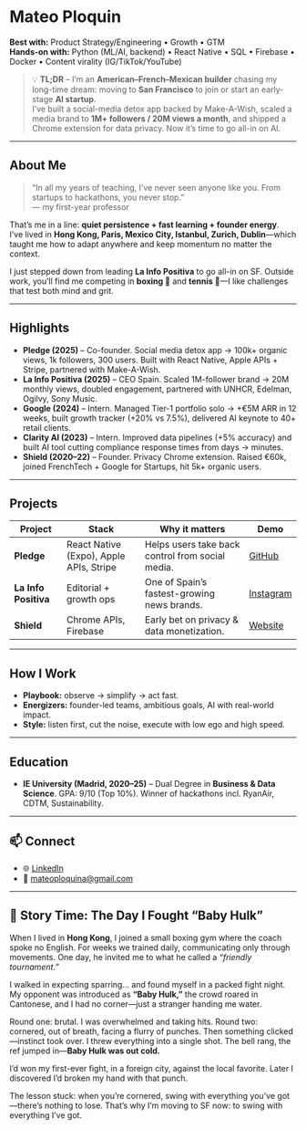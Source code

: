 # Mateo Ploquin  

**Best with:** Product Strategy/Engineering • Growth • GTM  
**Hands-on with:** Python (ML/AI, backend) • React Native • SQL • Firebase • Docker • Content virality (IG/TikTok/YouTube)  

> 💡 **TL;DR** – I’m an **American–French–Mexican builder** chasing my long-time dream: moving to **San Francisco** to join or start an early-stage **AI startup**.  
> I’ve built a social-media detox app backed by Make-A-Wish, scaled a media brand to **1M+ followers / 20M views a month**, and shipped a Chrome extension for data privacy. Now it’s time to go all-in on AI.  

---

## About Me  

> “In all my years of teaching, I’ve never seen anyone like you. From startups to hackathons, you never stop.”  
> — my first-year professor  

That’s me in a line: **quiet persistence + fast learning + founder energy**.  
I’ve lived in **Hong Kong, Paris, Mexico City, Istanbul, Zurich, Dublin**—which taught me how to adapt anywhere and keep momentum no matter the context.  

I just stepped down from leading **La Info Positiva** to go all-in on SF. Outside work, you’ll find me competing in **boxing 🥊** and **tennis 🎾**—I like challenges that test both mind and grit.  

---

## Highlights  

- **Pledge (2025)** – Co-founder. Social media detox app → 100k+ organic views, 1k followers, 300 users. Built with React Native, Apple APIs + Stripe, partnered with Make-A-Wish.  
- **La Info Positiva (2025)** – CEO Spain. Scaled 1M-follower brand → 20M monthly views, doubled engagement, partnered with UNHCR, Edelman, Ogilvy, Sony Music.  
- **Google (2024)** – Intern. Managed Tier-1 portfolio solo → +€5M ARR in 12 weeks, built growth tracker (+20% vs 7.5%), delivered AI keynote to 40+ retail clients.  
- **Clarity AI (2023)** – Intern. Improved data pipelines (+5% accuracy) and built AI tool cutting compliance response times from days → minutes.  
- **Shield (2020–22)** – Founder. Privacy Chrome extension. Raised €60k, joined FrenchTech + Google for Startups, hit 5k+ organic users.  

---

## Projects  

| Project | Stack | Why it matters | Demo |
|---------|-------|----------------|------|
| **Pledge** | React Native (Expo), Apple APIs, Stripe | Helps users take back control from social media. | [GitHub](https://github.com/mateoploquin/pledge-app) |
| **La Info Positiva** | Editorial + growth ops | One of Spain’s fastest-growing news brands. | [Instagram](https://www.instagram.com/lainfopositiva/) |
| **Shield** | Chrome APIs, Firebase | Early bet on privacy & data monetization. | [Website](https://www.shield-data.com/) |  

---

## How I Work  

- **Playbook:** observe → simplify → act fast.  
- **Energizers:** founder-led teams, ambitious goals, AI with real-world impact.  
- **Style:** listen first, cut the noise, execute with low ego and high speed.  

---

## Education  

- **IE University (Madrid, 2020–25)** – Dual Degree in **Business & Data Science**. GPA: 9/10 (Top 10%). Winner of hackathons incl. RyanAir, CDTM, Sustainability.  

---

## 📫 Connect  

- 🌐 [LinkedIn](https://www.linkedin.com/in/mateo-ploquin)  
- 📧 mateoploquina@gmail.com  

---

## 🥊 Story Time: The Day I Fought “Baby Hulk”  

When I lived in **Hong Kong**, I joined a small boxing gym where the coach spoke no English. For weeks we trained daily, communicating only through movements. One day, he invited me to what he called a *“friendly tournament.”*  

I walked in expecting sparring… and found myself in a packed fight night. My opponent was introduced as **“Baby Hulk,”** the crowd roared in Cantonese, and I had no corner—just a stranger handing me water.  

Round one: brutal. I was overwhelmed and taking hits. Round two: cornered, out of breath, facing a flurry of punches. Then something clicked—instinct took over. I threw everything into a single shot. The bell rang, the ref jumped in—**Baby Hulk was out cold.**  

I’d won my first-ever fight, in a foreign city, against the local favorite. Later I discovered I’d broken my hand with that punch. 

The lesson stuck: when you’re cornered, swing with everything you’ve got—there’s nothing to lose. That’s why I’m moving to SF now: to swing with everything I’ve got.

 

